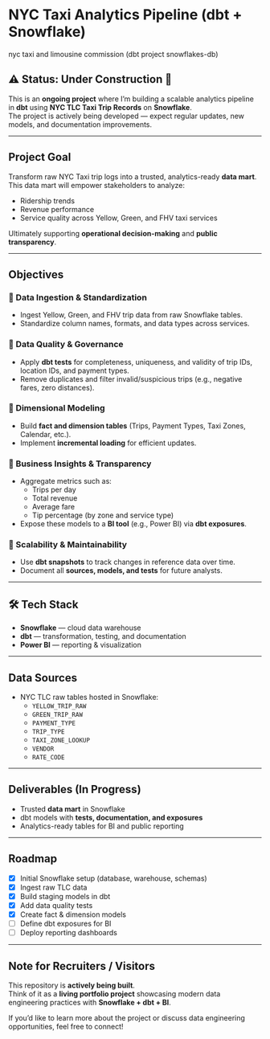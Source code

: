 

# NYC Taxi Analytics Pipeline (dbt + Snowflake)
nyc taxi and limousine commission (dbt project   snowflakes-db)

## ⚠️ Status: Under Construction 🚧
This is an **ongoing project** where I’m building a scalable analytics pipeline in **dbt** using **NYC TLC Taxi Trip Records** on **Snowflake**.  
The project is actively being developed — expect regular updates, new models, and documentation improvements.

---

## Project Goal
Transform raw NYC Taxi trip logs into a trusted, analytics-ready **data mart**.  
This data mart will empower stakeholders to analyze:

- Ridership trends  
- Revenue performance  
- Service quality across Yellow, Green, and FHV taxi services  

Ultimately supporting **operational decision-making** and **public transparency**.

---

## Objectives

### 🔹 Data Ingestion & Standardization
- Ingest Yellow, Green, and FHV trip data from raw Snowflake tables.  
- Standardize column names, formats, and data types across services.  

### 🔹 Data Quality & Governance
- Apply **dbt tests** for completeness, uniqueness, and validity of trip IDs, location IDs, and payment types.  
- Remove duplicates and filter invalid/suspicious trips (e.g., negative fares, zero distances).  

### 🔹 Dimensional Modeling
- Build **fact and dimension tables** (Trips, Payment Types, Taxi Zones, Calendar, etc.).  
- Implement **incremental loading** for efficient updates.  

### 🔹 Business Insights & Transparency
- Aggregate metrics such as:
  - Trips per day  
  - Total revenue  
  - Average fare  
  - Tip percentage (by zone and service type)  
- Expose these models to a **BI tool** (e.g., Power BI) via **dbt exposures**.  

### 🔹 Scalability & Maintainability
- Use **dbt snapshots** to track changes in reference data over time.  
- Document all **sources, models, and tests** for future analysts.  

---

## 🛠 Tech Stack
- **Snowflake** — cloud data warehouse  
- **dbt** — transformation, testing, and documentation  
- **Power BI** — reporting & visualization  

---

## Data Sources
- NYC TLC raw tables hosted in Snowflake:
  - `YELLOW_TRIP_RAW`  
  - `GREEN_TRIP_RAW`  
  - `PAYMENT_TYPE`  
  - `TRIP_TYPE`  
  - `TAXI_ZONE_LOOKUP`  
  - `VENDOR`  
  - `RATE_CODE`  

---

##  Deliverables (In Progress)
- Trusted **data mart** in Snowflake  
- dbt models with **tests, documentation, and exposures**  
- Analytics-ready tables for BI and public reporting  

---

## Roadmap
- [x] Initial Snowflake setup (database, warehouse, schemas)  
- [x] Ingest raw TLC data  
- [x] Build staging models in dbt  
- [x] Add data quality tests  
- [x] Create fact & dimension models  
- [ ] Define dbt exposures for BI  
- [ ] Deploy reporting dashboards  

---

## Note for Recruiters / Visitors
This repository is **actively being built**.  
Think of it as a **living portfolio project** showcasing modern data engineering practices with **Snowflake + dbt + BI**.  

If you’d like to learn more about the project or discuss data engineering opportunities, feel free to connect!  
